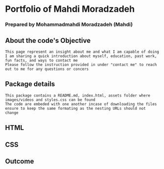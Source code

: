 # Portfolio of Mahdi Moradzadeh

### Prepared by Mohammadmahdi Moradzadeh (Mahdi)



## About the code's Objective
```
This page represent an insight about me and what I am capable of doing
I am sharing a quick introduction about myself, education, past work, fun facts, and ways to contact me
Please follow the instruction provided in under "contact me" to reach out to me for any questions or concers
```
## Package details
```
This package contains a README.md, index.html, assets folder where images/videos and styles.css can be found
The code are embeded with one another incase of downloading the files ensure to keep the same formating as the nesting URLs should not change
```

## HTML

## CSS

## Outcome



